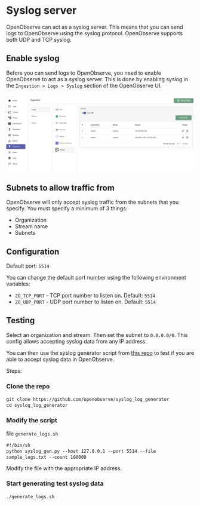 # Syslog server

OpenObserve can act as a syslog server. This means that you can send logs to OpenObserve using the syslog protocol. OpenObserve supports both UDP and TCP syslog.

## Enable syslog

Before you can send logs to OpenObserve, you need to enable OpenObserve to act as a syslog server. This is done by enabling syslog in the `Ingestion > Logs > Syslog` section of the OpenObserve UI.

[![Enable syslog](./images/syslog.png)](./images/syslog.png)

## Subnets to allow traffic from

OpenObserve will only accept syslog traffic from the subnets that you specify. You must specify a minimum of 3 things:

- Organization
- Stream name 
- Subnets

## Configuration

Default port: `5514`

You can change the default port number using the following environment variables:

* `ZO_TCP_PORT` - TCP port number to listen on. Default: `5514`
* `ZO_UDP_PORT` - UDP port number to listen on. Default: `5514`


## Testing

Select an organization and stream. Then set the subnet to `0.0.0.0/0`. This config allows accepting syslog data from any IP address.

You can then use the syslog generator script from [this repo](https://github.com/openobserve/syslog_log_generator) to test if you are able to accept syslog data in OpenObserve.

Steps:

### Clone the repo

``` shell
git clone https://github.com/openobserve/syslog_log_generator
cd syslog_log_generator
```
### Modify the script 

file `generate_logs.sh`

```shell
#!/bin/sh
python syslog_gen.py --host 127.0.0.1 --port 5514 --file sample_logs.txt --count 100000
```

Modify the file with the appropriate IP address.

### Start generating test syslog data

```shell
./generate_logs.sh
```

